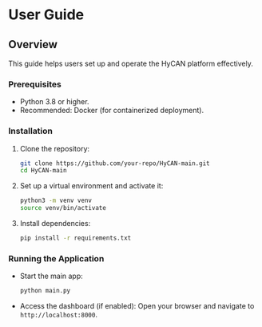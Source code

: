 
# User Guide

## Overview

This guide helps users set up and operate the HyCAN platform effectively.

### Prerequisites

- Python 3.8 or higher.
- Recommended: Docker (for containerized deployment).

### Installation

1. Clone the repository:
   ```bash
   git clone https://github.com/your-repo/HyCAN-main.git
   cd HyCAN-main
   ```

2. Set up a virtual environment and activate it:
   ```bash
   python3 -m venv venv
   source venv/bin/activate
   ```

3. Install dependencies:
   ```bash
   pip install -r requirements.txt
   ```

### Running the Application

- Start the main app:
  ```bash
  python main.py
  ```

- Access the dashboard (if enabled):
  Open your browser and navigate to `http://localhost:8000`.

